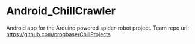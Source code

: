 # Android_ChillCrawler
Android app for the Arduino powered spider-robot project.
Team repo url: https://github.com/progbase/ChillProjects
